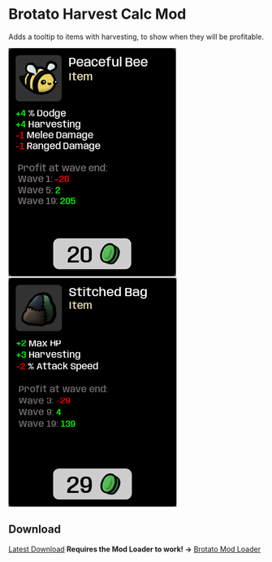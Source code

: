 # Brotato Harvest Calc Mod

Adds a tooltip to items with harvesting, to show when they will be profitable.

![image](.docs/peaceful-bee.png)
![image](.docs/stitched-bag.png)

## Download

[Latest Download](https://github.com/BrotatoMods/Brotato-Harvest-Calc/releases)
**Requires the Mod Loader to work! ->** [Brotato Mod Loader](https://github.com/BrotatoMods/Brotato-ModLoader/releases)
